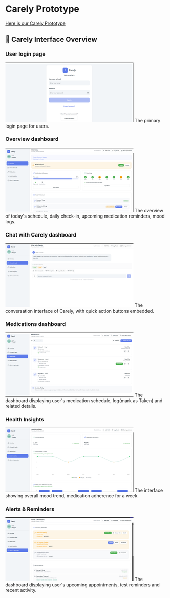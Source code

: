 # Carely Prototype



[Here is our Carely Prototype](https://alone-radar-48376815.figma.site/)


## 🎨 Carely Interface Overview

### User login page
<img src="images/image6.png" alt="Login page" width="400">
The primary login page for users.

### Overview dashboard
<img src="images/image7.png" alt="Home" width="400">
The overview of today's schedule, daily check-in, upcoming medication reminders, mood logs.

### Chat with Carely dashboard
<img src="images/image8.png" alt="Carely Chat" width="400">
The conversation interface of Carely, with quick action buttons embedded.

### Medications dashboard
<img src="images/image9.png" alt="Medication dashboard" width="400">
The dashboard displaying user's medication schedule, log(mark as Taken) and related details.

### Health Insights
<img src="images/image10.png" alt="Health insights" width="400">
The interface showing overall mood trend, medication adherence for a week.

### Alerts & Reminders
<img src="images/image11.png" alt="Alerts & Reminders" width="400">
The dashboard displaying user's upcoming appointments, test reminders and recent activity.








